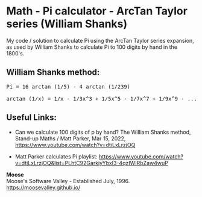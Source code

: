 # Math - Pi calculator - ArcTan Taylor series (William Shanks)

My code / solution to calculate Pi using the ArcTan Taylor series expansion, as used by William Shanks to calculate Pi to 100 digits by hand in the 1800's.


## William Shanks method:

<pre>
Pi = 16 arctan (1/5) - 4 arctan (1/239)

arctan (1/x) = 1/x - 1/3x^3 + 1/5x^5 - 1/7x^7 + 1/9x^9 - .....
</pre>


## Useful Links:

* Can we calculate 100 digits of p by hand? The William Shanks method, Stand-up Maths / Matt Parker, Mar 15, 2022, https://www.youtube.com/watch?v=dtiLxLrzjOQ

* Matt Parker calculates Pi playlist: https://www.youtube.com/watch?v=dtiLxLrzjOQ&list=PLhtC92GarkjyYbxI3-4qzIWIRbZaw4wuP


**Moose**
<br>Moose's Software Valley - Established July, 1996.
<br>https://moosevalley.github.io/
